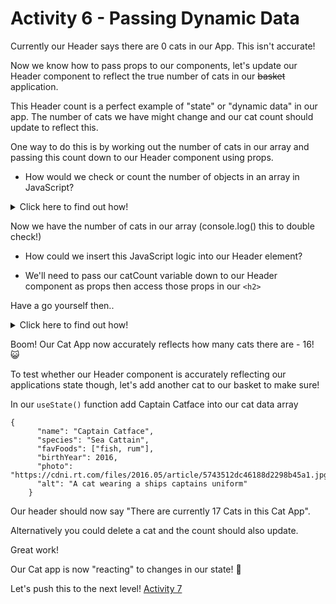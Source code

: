 # Activity 6 - Passing Dynamic Data

Currently our Header says there are 0 cats in our App. This isn't accurate!

Now we know how to pass props to our components, let's update our Header component to reflect the true number of cats in our ~~basket~~ application.

This Header count is a perfect example of "state" or "dynamic data" in our app. The number of cats we have might change and our cat count should update to reflect this.

One way to do this is by working out the number of cats in our array and passing this count down to our Header component using props.

- How would we check or count the number of objects in an array in JavaScript?

<details>
<summary>Click here to find out how!</summary>
<pre>

// In App.js above our return statement, declare a variable and save our cats length to it

`const catCount = cats.length`

</pre>
</details>

Now we have the number of cats in our array (console.log() this to double check!)

- How could we insert this JavaScript logic into our Header element?

- We'll need to pass our catCount variable down to our Header component as props then access those props in our `<h2>`

Have a go yourself then..

<details>
<summary>Click here to find out how!</summary>
<pre>

// In App.js we pass our catCount variable to our Header component through props

`<Header catCount={catCount}>`

// In Header.js we receive props through the Header parameters

`function Header(props) {..}`

// In Header.js we replace the 0 with our dynamic data

```
function Header(props) {

  return (
    <header className="header__container">
      <h1 className="header__title header__welcome">Welcome to React!</h1>
      <h2 className="header__title">There are currently {props.catCount} Cats in this Cat App</h2>
    </header>
  )
}

export default Header
```

Let's break it down. 🔨

In App.js we use the JavaScript `.length` property to count how many cat objects there are and save this number to a variable

We pass this variable to our Header component using props

Our Header component receives our props through it's parameters

We use curly braces to replace the 0 in our h2 with our props

</pre>
</details>

Boom! Our Cat App now accurately reflects how many cats there are - 16! 😺

To test whether our Header component is accurately reflecting our applications state though, let's add another cat to our basket to make sure!

In our `useState()` function add Captain Catface into our cat data array

```
{
      "name": "Captain Catface",
      "species": "Sea Cattain",
      "favFoods": ["fish, rum"],
      "birthYear": 2016,
      "photo": "https://cdni.rt.com/files/2016.05/article/5743512dc46188d2298b45a1.jpg",
      "alt": "A cat wearing a ships captains uniform"
    }
```

Our header should now say "There are currently 17 Cats in this Cat App".

Alternatively you could delete a cat and the count should also update.

Great work!

Our Cat app is now "reacting" to changes in our state! 🙌

Let's push this to the next level! [Activity 7](./activity-7.md)
